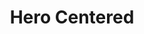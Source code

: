 ---
title: Hero Centered
component: "heros"
seo:
  page_title:
  meta_description:
  featured_image: /uploads/featured-image.jpg
  featured_image_alt:
hero:
  heading:
  body:
  hero_image:
    image: /uploads/featured-image.jpg
    image_alt:
html_example:
  - |
    <section class="hero--centered block" aria-labelledby="hero-heading">
        <div class="wrapper-sm text-align-center text-color-white flow gap-xl">
            <h1 id="hero-heading">Hero Heading</h1>
            <div class="flow">Pop-up man braid gorpcore hexagon 3 wolf moon affogato ramps, praxis portland godard fam. Air plant meditation kombucha pickled beard street art gentrify shabby chic intelligentsia pour-over same pork belly 3 wolf moon.</div>
            <a class="btn btn--primary" href="/contact/">Contact Us</a>
        </div>
    </section>
css_example:
  - |
---
